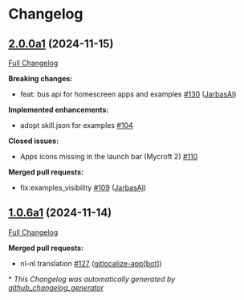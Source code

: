 # Changelog

## [2.0.0a1](https://github.com/OpenVoiceOS/skill-ovos-homescreen/tree/2.0.0a1) (2024-11-15)

[Full Changelog](https://github.com/OpenVoiceOS/skill-ovos-homescreen/compare/1.0.6a1...2.0.0a1)

**Breaking changes:**

- feat: bus api for homescreen apps and examples [\#130](https://github.com/OpenVoiceOS/skill-ovos-homescreen/pull/130) ([JarbasAl](https://github.com/JarbasAl))

**Implemented enhancements:**

- adopt skill.json for examples [\#104](https://github.com/OpenVoiceOS/skill-ovos-homescreen/issues/104)

**Closed issues:**

- Apps icons missing in the launch bar \(Mycroft 2\) [\#110](https://github.com/OpenVoiceOS/skill-ovos-homescreen/issues/110)

**Merged pull requests:**

- fix:examples\_visibility [\#109](https://github.com/OpenVoiceOS/skill-ovos-homescreen/pull/109) ([JarbasAl](https://github.com/JarbasAl))

## [1.0.6a1](https://github.com/OpenVoiceOS/skill-ovos-homescreen/tree/1.0.6a1) (2024-11-14)

[Full Changelog](https://github.com/OpenVoiceOS/skill-ovos-homescreen/compare/1.0.5...1.0.6a1)

**Merged pull requests:**

- nl-nl translation [\#127](https://github.com/OpenVoiceOS/skill-ovos-homescreen/pull/127) ([gitlocalize-app[bot]](https://github.com/apps/gitlocalize-app))



\* *This Changelog was automatically generated by [github_changelog_generator](https://github.com/github-changelog-generator/github-changelog-generator)*
